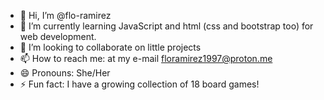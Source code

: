 - 👋 Hi, I’m @flo-ramirez
- 🌱 I’m currently learning JavaScript and html (css and bootstrap too) for web development. 
- 💞️ I’m looking to collaborate on little projects
- 📫 How to reach me: at my e-mail floramirez1997@proton.me
- 😄 Pronouns: She/Her
- ⚡ Fun fact: I have a growing collection of 18 board games! 

<!---
flo-ramirez/flo-ramirez is a ✨ special ✨ repository because its `README.md` (this file) appears on your GitHub profile.
You can click the Preview link to take a look at your changes.
--->

